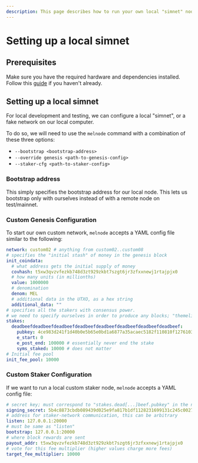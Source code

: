 ```yaml
---
description: This page describes how to run your own local "simnet" node
---
```


# Setting up a local simnet

## Prerequisites

Make sure you have the required hardware and dependencies installed. Follow this [guide](melnode-quick-start.md) if you haven't already.

## Setting up a local simnet

For local development and testing, we can configure a local "simnet", or a fake network on our local computer.

To do so, we will need to use the `melnode` command with a combination of these three options:

* `--bootstrap <bootstrap-address>`
* `--override genesis <path-to-genesis-config>`
* `--staker-cfg <path-to-staker-config>`

### Bootstrap address

This simply specifies the bootstrap address for our local node. This lets us bootstrap only with ourselves instead of with a remote node on test/mainnet.

### Custom Genesis Configuration

To start our own custom network, `melnode` accepts a YAML config file similar to the following:

```yaml
network: custom02 # anything from custom02..custom08
# specifies the "initial stash" of money in the genesis block
init_coindata:
  # what address gets the initial supply of money
  covhash: t5xw3qvzvfezkb748d3zt929zkbt7szgt6jr3zfxxnewj1rtajpjx0
  # how many units (in millionths)
  value: 1000000
  # denomination
  denom: MEL
  # additional data in the UTXO, as a hex string
  additional_data: ""
# specifies all the stakers with consensus power.
# we need to specify ourselves in order to produce any blocks; "themelio-crypttool generate-ed25519" (install via cargo) can generate a keypair for us
stakes:
  deadbeefdeadbeefdeadbeefdeadbeefdeadbeefdeadbeefdeadbeefdeadbeef:
    pubkey: 4ce983d241f1d40b0e5b65e0bd1a6877a35acaec5182f110810f1276103c829e
    e_start: 0
    e_post_end: 100000 # essentially never end the stake
    syms_staked: 10000 # does not matter
# Initial fee pool
init_fee_pool: 10000
```

### Custom Staker Configuration

If we want to run a local custom staker node, `melnode` accepts a YAML config file:

```yaml
# secret key; must correspond to "stakes.dead[...]beef.pubkey" in the network config
signing_secret: 5b4c8873cbdb089439d025e9fa817b1df1128231699131c245c0027be880d4d44ce983d241f1d40b0e5b65e0bd1a6877a35acaec5182f110810f1276103c829e
# address for staker-network communication, this can be arbitrary
listen: 127.0.0.1:20000
# must be same as "listen"
bootstrap: 127.0.0.1:20000
# where block rewards are sent
payout_addr: t5xw3qvzvfezkb748d3zt929zkbt7szgt6jr3zfxxnewj1rtajpjx0
# vote for this fee multiplier (higher values charge more fees)
target_fee_multiplier: 10000

```

